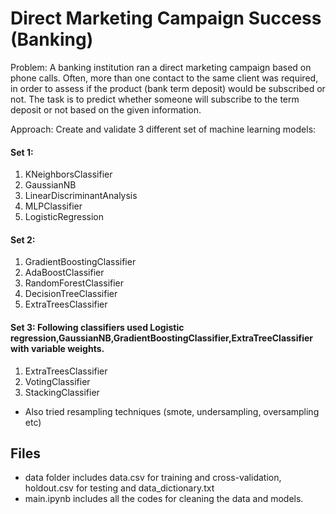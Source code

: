 # Direct Marketing Campaign Success (Banking)

Problem: A banking institution ran a direct marketing campaign based on phone calls. Often, more than one contact to the same client was required, in order to assess if the product (bank term deposit) would be subscribed or not. The task is to predict whether someone will subscribe to the term deposit or not based on the given information.

Approach:  Create and validate 3 different set of machine learning models:
#### Set 1:
1) KNeighborsClassifier
2) GaussianNB
3) LinearDiscriminantAnalysis
4) MLPClassifier
5) LogisticRegression

#### Set 2:
1) GradientBoostingClassifier 
2) AdaBoostClassifier 
3) RandomForestClassifier 
4) DecisionTreeClassifier 
5) ExtraTreesClassifier


#### Set 3: Following classifiers used Logistic regression,GaussianNB,GradientBoostingClassifier,ExtraTreeClassifier with variable weights. 
1) ExtraTreesClassifier
2) VotingClassifier 
3) StackingClassifier

- Also tried resampling techniques (smote, undersampling, oversampling etc)


## Files
- data folder includes data.csv for training and cross-validation, holdout.csv for testing and data_dictionary.txt
- main.ipynb includes all the codes for cleaning the data and models.

 
 


